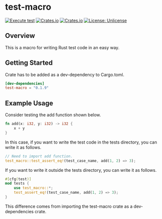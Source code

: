 # test-macro
[![Execute test](https://github.com/VeyronSakai/test-macro/actions/workflows/ci.yml/badge.svg)](https://github.com/VeyronSakai/test-macro/actions/workflows/ci.yml)
[![Crates.io](https://img.shields.io/crates/v/test-macro.svg)](https://crates.io/crates/test-macro)
[![Crates.io](https://img.shields.io/crates/d/test-macro.svg)](https://crates.io/crates/test-macro)
[![License: Unlicense](https://img.shields.io/badge/license-Unlicense-blue.svg)](http://unlicense.org/)

## Overview

This is a macro for writing Rust test code in an easy way.

## Getting Started

Crate has to be added as a dev-dependency to Cargo.toml.

```toml
[dev-dependencies]
test-macro = "0.1.9"
```

## Example Usage

Consider testing the add function shown below.

```rust
fn add(x: i32, y: i32) -> i32 {
    x + y
}
```

In this case, if you want to write the test code in the tests directory, you can write it as follows.

```rust
// Need to import add function.
test_macro::test_assert_eq!(test_case_name, add(1, 2) => 3);
```

If you want to write it outside the tests directory, you can write it as follows.

```rust
#[cfg(test)]
mod tests {
    use test_macro::*;
    test_assert_eq!(test_case_name, add(1, 2) => 3);
}
```

This difference comes from importing the test-macro crate as a dev-dependencies crate.
